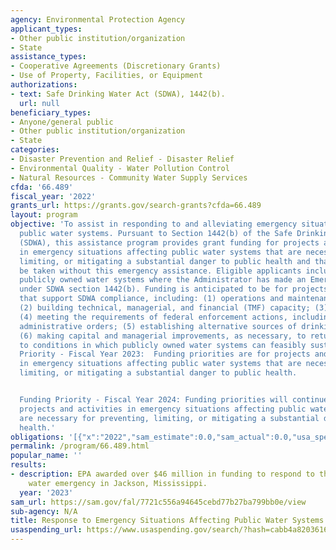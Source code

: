 ```yaml
---
agency: Environmental Protection Agency
applicant_types:
- Other public institution/organization
- State
assistance_types:
- Cooperative Agreements (Discretionary Grants)
- Use of Property, Facilities, or Equipment
authorizations:
- text: Safe Drinking Water Act (SDWA), 1442(b).
  url: null
beneficiary_types:
- Anyone/general public
- Other public institution/organization
- State
categories:
- Disaster Prevention and Relief - Disaster Relief
- Environmental Quality - Water Pollution Control
- Natural Resources - Community Water Supply Services
cfda: '66.489'
fiscal_year: '2022'
grants_url: https://grants.gov/search-grants?cfda=66.489
layout: program
objective: 'To assist in responding to and alleviating emergency situations affecting
  public water systems. Pursuant to Section 1442(b) of the Safe Drinking Water Act
  (SDWA), this assistance program provides grant funding for projects and activities
  in emergency situations affecting public water systems that are necessary for preventing,
  limiting, or mitigating a substantial danger to public health and that would not
  be taken without this emergency assistance. Eligible applicants include States or
  publicly owned water systems where the Administrator has made an Emergency Determination
  under SDWA section 1442(b). Funding is anticipated to be for projects and activities
  that support SDWA compliance, including: (1) operations and maintenance of facilities;
  (2) building technical, managerial, and financial (TMF) capacity; (3) debt relief;
  (4) meeting the requirements of federal enforcement actions, including emergency
  administrative orders; (5) establishing alternative sources of drinking water and/or;
  (6) making capital and managerial improvements, as necessary, to return facilities
  to conditions in which publicly owned water systems can feasibly sustain their operations.  Funding
  Priority - Fiscal Year 2023:  Funding priorities are for projects and activities
  in emergency situations affecting public water systems that are necessary for preventing,
  limiting, or mitigating a substantial danger to public health.


  Funding Priority - Fiscal Year 2024: Funding priorities will continue to be for
  projects and activities in emergency situations affecting public water systems that
  are necessary for preventing, limiting, or mitigating a substantial danger to public
  health.'
obligations: '[{"x":"2022","sam_estimate":0.0,"sam_actual":0.0,"usa_spending_actual":0.0},{"x":"2023","sam_estimate":46170000.0,"sam_actual":0.0,"usa_spending_actual":46170000.0},{"x":"2024","sam_estimate":101500000.0,"sam_actual":0.0,"usa_spending_actual":102461591.0}]'
permalink: /program/66.489.html
popular_name: ''
results:
- description: EPA awarded over $46 million in funding to respond to the drinking
    water emergency in Jackson, Mississippi.
  year: '2023'
sam_url: https://sam.gov/fal/7721c556a94645cebd77b27ba799bb0e/view
sub-agency: N/A
title: Response to Emergency Situations Affecting Public Water Systems (SDWA 1442b)
usaspending_url: https://www.usaspending.gov/search/?hash=cabb4a82036166a1c1d052a53edc7538
---
```


